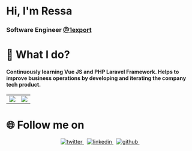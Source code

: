 # Hi, I'm Ressa
### Software Engineer [@1export](http://1export.net)

# 🌱 What I do?
#### Continuously learning Vue JS and PHP Laravel Framework. Helps to improve business operations by developing and iterating the company tech product. 

<table>
  <tr>
    <td valign="top">
        <a href="https://github-readme-stats.vercel.app/api?username=nressa&count_private=true&show_icons=true&theme=tokyonight">
            <img align="center" src="https://github-readme-stats.vercel.app/api?username=nressa&count_private=true&show_icons=true&theme=tokyonight" />
        </a></td>
    <td valign="top"><a href="https://github-readme-stats.vercel.app/api/top-langs/?username=nressa&layout=compact&theme=tokyonight">
            <img align="center" src="https://github-readme-stats.vercel.app/api/top-langs/?username=nressa&layout=compact&theme=tokyonight" /></a>
    </td>
  </tr>
</table>

# 🌐 Follow me on
<p align="center">
  <a href="https://twitter.com/MagbanuaRessa" rel="nofollow noreferrer">
    <img src="https://img.shields.io/badge/Twitter-1DA1F2?style=for-the-badge&logo=twitter&logoColor=white" alt="twitter">
  </a> &nbsp; 
  <a href="https://www.linkedin.com/in/ressa-nova-magbanua-3a7850172/" rel="nofollow noreferrer">
    <img src="https://img.shields.io/badge/LinkedIn-0077B5?style=for-the-badge&logo=linkedin&logoColor=white" alt="linkedin">
  </a> &nbsp; 
  <a href="https://github.com/nressa" rel="nofollow noreferrer">
    <img src="https://img.shields.io/badge/GitHub-100000?style=for-the-badge&logo=github&logoColor=white" alt="github">
  </a> &nbsp; 
</p>
